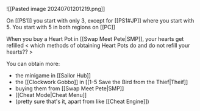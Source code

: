 ![[Pasted image 20240701201219.png]]

On [[PS1]] you start with only 3, except for [[PS1#JP]] where you start with 5. You start with 5 in both regions on [[PC]]

When you buy a Heart Pot in [[Swap Meet Pete|SMP]], your hearts get refilled < which methods of obtaining Heart Pots do and do not refill your hearts?? >

You can obtain more:
- the minigame in [[Sailor Hub]]
- the [[Clockwork Gobbo]] in [[1-5 Save the Bird from the Thief|Theif]]
- buying them from [[Swap Meet Pete|SMP]]
- [[Cheat Mode|Cheat Menu]]
- (pretty sure that's it, apart from like [[Cheat Engine]])